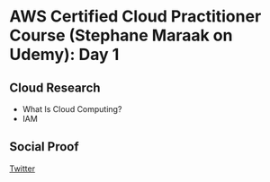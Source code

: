 <!-- This is a template you can use for quick progress days. It removes a lot of the steps we encourage you to share in the longer template 000-DAY-ARTICLE-LONG-TEMPLATE.MD-->

# AWS Certified Cloud Practitioner Course (Stephane Maraak on Udemy): Day 1

## Cloud Research

- What Is Cloud Computing?
- IAM

## Social Proof

[Twitter](https://twitter.com/_notwaving/status/1327785265092579328?s=20)
